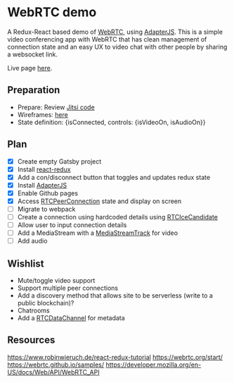 # WebRTC demo

A Redux-React based demo of [WebRTC](https://webrtc.org), using [AdapterJS](https://github.com/webrtcHacks/adapter). This is a simple video conferencing app with WebRTC that has clean management of connection state and an easy UX to video chat with other people by sharing a websocket link.

Live page [here](https://marvinmarnold.github.io/webrtc-sample-app/).

## Preparation
- Prepare: Review [Jitsi code](https://github.com/jitsi/jitsi-meet/tree/master/react)
- Wireframes: [here](https://docs.geeky.rocks/shared/X1witnE9_cfgg-3uia9VVm0D1_lwjvGmdpT62SPpDSE)
- State definition: {isConnected, controls: {isVideoOn, isAudioOn}}

## Plan
- [x] Create empty Gatsby project 
- [x] Install [react-redux](https://react-redux.js.org/introduction/quick-start)
- [x] Add a con/disconnect button that toggles and updates redux state
- [x] Install [AdapterJS](https://github.com/webrtcHacks/adapter)
- [x] Enable Github pages
- [x] Access [RTCPeerConnection](https://developer.mozilla.org/en-US/docs/Web/API/RTCPeerConnection) state and display on screen
- [ ] Migrate to webpack
- [ ] Create a connection using hardcoded details using [RTCIceCandidate](https://developer.mozilla.org/en-US/docs/Web/API/RTCIceCandidate/RTCIceCandidate)
- [ ] Allow user to input connection details
- [ ] Add a MediaStream with a [MediaStreamTrack](https://developer.mozilla.org/en-US/docs/Web/API/MediaStreamTrack) for video  
- [ ] Add audio

## Wishlist
- Mute/toggle video support
- Support multiple peer connections
- Add a discovery method that allows site to be serverless (write to a public blockchain)?
- Chatrooms
- Add a [RTCDataChannel](https://developer.mozilla.org/en-US/docs/Web/API/RTCDataChannel) for metadata 

## Resources
https://www.robinwieruch.de/react-redux-tutorial
https://webrtc.org/start/
https://webrtc.github.io/samples/
https://developer.mozilla.org/en-US/docs/Web/API/WebRTC_API